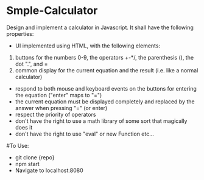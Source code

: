 # Smple-Calculator

Design and implement a calculator in Javascript. It shall have the following properties:
- UI implemented using HTML, with the following elements:
1. buttons for the numbers 0-9, the operators +-*/, the parenthesis (), the dot ".", and =
2. common display for the current equation and the result (i.e. like a normal calculator)
- respond to both mouse and keyboard events on the buttons for entering the equation ("enter" maps to "=")
- the current equation must be displayed completely and replaced by the answer when pressing "=" (or enter)
- respect the priority of operators
- don't have the right to use a math library of some sort that magically does it
- don't have the right to use "eval" or new Function etc...

#To Use:
- git clone {repo}
- npm start
- Navigate to localhost:8080